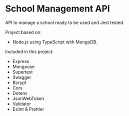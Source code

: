 # School Management API

API to manage a school ready to be used and Jest tested.

Project based on:
- Node.js using TypeScript with MongoDB.

Included in this project:
- Express
- Mongoose
- Supertest
- Swagger
- Bcrypt
- Cors
- Dotenv
- JsonWebToken
- Validator
- Eslint & Prettier